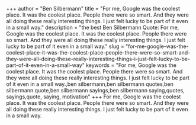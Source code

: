 +++
author = "Ben Silbermann"
title = "For me, Google was the coolest place. It was the coolest place. People there were so smart. And they were all doing these really interesting things. I just felt lucky to be part of it even in a small way."
description = "the best Ben Silbermann Quote: For me, Google was the coolest place. It was the coolest place. People there were so smart. And they were all doing these really interesting things. I just felt lucky to be part of it even in a small way."
slug = "for-me-google-was-the-coolest-place-it-was-the-coolest-place-people-there-were-so-smart-and-they-were-all-doing-these-really-interesting-things-i-just-felt-lucky-to-be-part-of-it-even-in-a-small-way"
keywords = "For me, Google was the coolest place. It was the coolest place. People there were so smart. And they were all doing these really interesting things. I just felt lucky to be part of it even in a small way.,ben silbermann,ben silbermann quotes,ben silbermann quote,ben silbermann sayings,ben silbermann saying,quotes, sayings,quote, saying, motivation"
+++
For me, Google was the coolest place. It was the coolest place. People there were so smart. And they were all doing these really interesting things. I just felt lucky to be part of it even in a small way.
